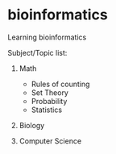 # bioinformatics
Learning bioinformatics

Subject/Topic list:
1. Math
    * Rules of counting
    * Set Theory
    * Probability 
    * Statistics

2. Biology

3. Computer Science
